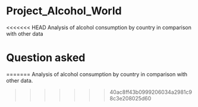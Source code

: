 # Project_Alcohol_World
<<<<<<< HEAD
Analysis of alcohol consumption by country in comparison with other data

# Question asked
=======
Analysis of alcohol consumption by country in comparison with other data.
>>>>>>> 40ac8ff43b0999206034a2981c98c3e208025d60
